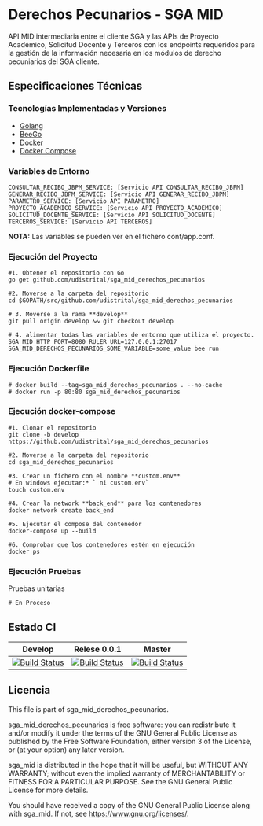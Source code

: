# Derechos Pecunarios - SGA MID

API MID intermediaria entre el cliente SGA y las APIs de Proyecto Académico, Solicitud Docente y Terceros con los 
endpoints requeridos para la gestión de la información necesaria en los módulos de derecho pecuniarios del SGA cliente.

## Especificaciones Técnicas

### Tecnologías Implementadas y Versiones
* [Golang](https://github.com/udistrital/introduccion_oas/blob/master/instalacion_de_herramientas/golang.md)
* [BeeGo](https://github.com/udistrital/introduccion_oas/blob/master/instalacion_de_herramientas/beego.md)
* [Docker](https://docs.docker.com/engine/install/ubuntu/)
* [Docker Compose](https://docs.docker.com/compose/)

### Variables de Entorno
```shell
CONSULTAR_RECIBO_JBPM_SERVICE: [Servicio API CONSULTAR_RECIBO_JBPM]
GENERAR_RECIBO_JBPM_SERVICE: [Servicio API GENERAR_RECIBO_JBPM]
PARAMETRO_SERVICE: [Servicio API PARAMETRO]
PROYECTO_ACADEMICO_SERVICE: [Servicio API PROYECTO_ACADEMICO]
SOLICITUD_DOCENTE_SERVICE: [Servicio API SOLICITUD_DOCENTE]
TERCEROS_SERVICE: [Servicio API TERCEROS]
```
**NOTA:** Las variables se pueden ver en el fichero conf/app.conf.

### Ejecución del Proyecto
```shell
#1. Obtener el repositorio con Go
go get github.com/udistrital/sga_mid_derechos_pecunarios

#2. Moverse a la carpeta del repositorio
cd $GOPATH/src/github.com/udistrital/sga_mid_derechos_pecunarios

# 3. Moverse a la rama **develop**
git pull origin develop && git checkout develop

# 4. alimentar todas las variables de entorno que utiliza el proyecto.
SGA_MID_HTTP_PORT=8080 RULER_URL=127.0.0.1:27017 SGA_MID_DERECHOS_PECUNARIOS_SOME_VARIABLE=some_value bee run
```

### Ejecución Dockerfile
```shell
# docker build --tag=sga_mid_derechos_pecunarios . --no-cache
# docker run -p 80:80 sga_mid_derechos_pecunarios
```

### Ejecución docker-compose
```shell
#1. Clonar el repositorio
git clone -b develop https://github.com/udistrital/sga_mid_derechos_pecunarios

#2. Moverse a la carpeta del repositorio
cd sga_mid_derechos_pecunarios

#3. Crear un fichero con el nombre **custom.env**
# En windows ejecutar:* ` ni custom.env`
touch custom.env

#4. Crear la network **back_end** para los contenedores
docker network create back_end

#5. Ejecutar el compose del contenedor
docker-compose up --build

#6. Comprobar que los contenedores estén en ejecución
docker ps
```

### Ejecución Pruebas

Pruebas unitarias
```shell
# En Proceso
```

## Estado CI

| Develop | Relese 0.0.1 | Master |
| -- | -- | -- |
| [![Build Status](https://hubci.portaloas.udistrital.edu.co/api/badges/udistrital/sga_mid_derechos_pecunarios/status.svg?ref=refs/heads/develop)](https://hubci.portaloas.udistrital.edu.co/udistrital/sga_mid_derechos_pecunarios) | [![Build Status](https://hubci.portaloas.udistrital.edu.co/api/badges/udistrital/sga_mid_derechos_pecunarios/status.svg?ref=refs/heads/release/0.0.1)](https://hubci.portaloas.udistrital.edu.co/udistrital/sga_mid_derechos_pecunarios) | [![Build Status](https://hubci.portaloas.udistrital.edu.co/api/badges/udistrital/sga_mid_derechos_pecunarios/status.svg)](https://hubci.portaloas.udistrital.edu.co/udistrital/sga_mid_derechos_pecunarios) |

## Licencia

This file is part of sga_mid_derechos_pecunarios.

sga_mid_derechos_pecunarios is free software: you can redistribute it and/or modify it under the terms of the GNU General Public License as published by the Free Software Foundation, either version 3 of the License, or (at your option) any later version.

sga_mid is distributed in the hope that it will be useful, but WITHOUT ANY WARRANTY; without even the implied warranty of MERCHANTABILITY or FITNESS FOR A PARTICULAR PURPOSE. See the GNU General Public License for more details.

You should have received a copy of the GNU General Public License along with sga_mid. If not, see https://www.gnu.org/licenses/.
